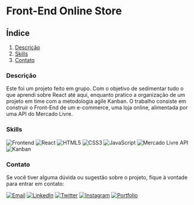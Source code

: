# Front-End Online Store

## Índice

1. [Descrição](#descrição)
2. [Skills](#skills)
3. [Contato](#contato)

### Descrição

Este foi um projeto feito em grupo. Com o objetivo de sedimentar tudo o que aprendi sobre React até aqui, enquanto pratico a organização de um projeto em time com a metodologia agile Kanban. O trabalho consiste em construir o Front-End de um e-commerce, uma loja online, alimentada por uma API do Mercado Livre.

### Skills

![Frontend](https://img.shields.io/badge/Frontend-333333?style=for-the-badge) ![React](https://img.shields.io/badge/React-61DAFB?style=for-the-badge&logo=react&logoColor=black) ![HTML5](https://img.shields.io/badge/HTML5-E34F26?style=for-the-badge&logo=html5&logoColor=white) ![CSS3](https://img.shields.io/badge/CSS3-1572B6?style=for-the-badge&logo=css3&logoColor=white) ![JavaScript](https://img.shields.io/badge/JavaScript-F7DF1E?style=for-the-badge&logo=javascript&logoColor=black) ![Mercado Livre API](https://img.shields.io/badge/Mercado_Livre_API-3483FA?style=for-the-badge) ![Kanban](https://img.shields.io/badge/Kanban-0052CC?style=for-the-badge)

### Contato

Se você tiver alguma dúvida ou sugestão sobre o projeto, fique à vontade para entrar em contato:

[![Email](https://img.shields.io/badge/Email-D14836?style=for-the-badge&logo=gmail&logoColor=white)](mailto:righigordev@gmail.com)
[![LinkedIn](https://img.shields.io/badge/LinkedIn-0077B5?style=for-the-badge&logo=linkedin&logoColor=white)](https://www.linkedin.com/in/igor-righi/) [![Twitter](https://img.shields.io/badge/Twitter-1DA1F2?style=for-the-badge&logo=twitter&logoColor=white)](https://twitter.com/righigor) [![Instagram](https://img.shields.io/badge/Instagram-E4405F?style=for-the-badge&logo=instagram&logoColor=white)](https://www.instagram.com/righigor/) [![Portfolio](https://img.shields.io/badge/Portfolio-9cf?style=for-the-badge&logo=appveyor&logoColor=white)](https://righigordev.netlify.app/)
